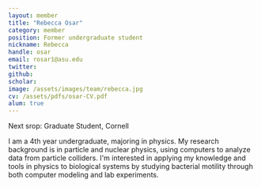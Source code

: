 ```yaml
---
layout: member
title: "Rebecca Osar"
category: member 
position: Former undergraduate student
nickname: Rebecca
handle: osar
email: rosar1@asu.edu
twitter: 
github: 
scholar: 
image: /assets/images/team/rebecca.jpg
cv: /assets/pdfs/osar-CV.pdf
alum: true
---
```

Next srop: Graduate Student, Cornell

I am a 4th year undergraduate, majoring in physics. My research background is in particle and nuclear physics, using computers to analyze data from particle colliders. I'm interested in applying my knowledge and tools in physics to biological systems by studying bacterial motility through both computer modeling and lab experiments.